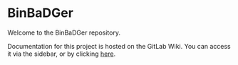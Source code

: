 #  BinBaDGer

Welcome to the BinBaDGer repository.

Documentation for this project is hosted on the GitLab Wiki. You can access it via the sidebar, or by clicking [here](../../wikis/home).